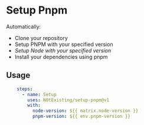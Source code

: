 # Setup Pnpm

Automatically:
- Clone your repository
- Setup PNPM with your specified version
- _Setup Node with your specified version_
- Install your dependencies using pnpm

## Usage
```yml
    steps:
      - name: Setup
        uses: N0tExisting/setup-pnpm@v1
        with:
          node-version: ${{ matrix.node-version }}
          pnpm-version: ${{ env.pnpm-version }}
```
